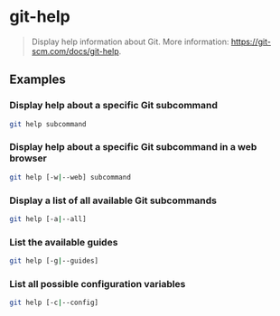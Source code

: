 # git-help

> Display help information about Git. More information: <https://git-scm.com/docs/git-help>.

## Examples

### Display help about a specific Git subcommand

```bash
git help subcommand
```

### Display help about a specific Git subcommand in a web browser

```bash
git help [-w|--web] subcommand
```

### Display a list of all available Git subcommands

```bash
git help [-a|--all]
```

### List the available guides

```bash
git help [-g|--guides]
```

### List all possible configuration variables

```bash
git help [-c|--config]
```
